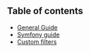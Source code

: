 ## Table of contents

* [General Guide](guide.md)
* [Symfony guide](guide-symfony.md)
* [Custom filters](custom-filters.md)
